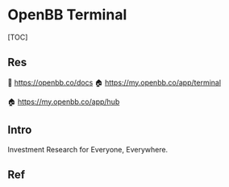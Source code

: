 # OpenBB Terminal

[TOC]



## Res
📂 https://openbb.co/docs
🏠 https://my.openbb.co/app/terminal

🏠 https://my.openbb.co/app/hub



## Intro
Investment Research for Everyone, Everywhere.


## Ref

